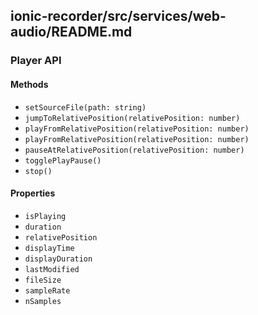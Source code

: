 ## ionic-recorder/src/services/web-audio/README.md

### Player API

#### Methods

* `setSourceFile(path: string)`
* `jumpToRelativePosition(relativePosition: number)`
* `playFromRelativePosition(relativePosition: number)`
* `playFromRelativePosition(relativePosition: number)`
* `pauseAtRelativePosition(relativePosition: number)`
* `togglePlayPause()`
* `stop()`

#### Properties
* `isPlaying`
* `duration`
* `relativePosition`
* `displayTime`
* `displayDuration`
* `lastModified`
* `fileSize`
* `sampleRate`
* `nSamples`

